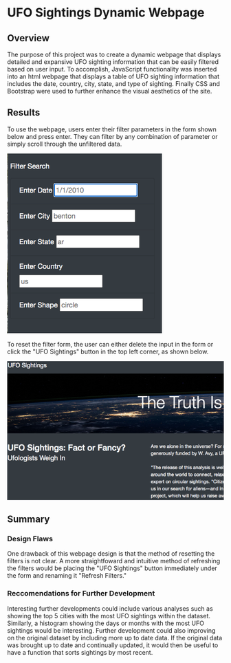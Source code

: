 # UFO Sightings Dynamic Webpage 

## Overview

The purpose of this project was to create a dynamic webpage that displays detailed and expansive UFO sighting information that can be easily filtered based on user input. To accomplish, JavaScript functionality was inserted into an html webpage that displays a table of UFO sighting information that includes the date, country, city, state, and type of sighting. Finally CSS and Bootstrap were used to further enhance the visual aesthetics of the site. 

## Results 

To use the webpage, users enter their filter parameters in the form shown below and press enter. They can filter by any combination of parameter or simply scroll through the unfiltered data. 

![](git_images/filter_form_button.png)

To reset the filter form, the user can either delete the input in the form or click the "UFO Sightings" button in the top left corner, as shown below. 

![](git_images/ufo_sightings_button.png)

## Summary

### Design Flaws

One drawback of this webpage design is that the method of resetting the filters is not clear. A more straightfoward and intuitive method of refreshing the filters would be placing the "UFO Sightings" button immediately under the form and renaming it "Refresh Filters." 

### Reccomendations for Further Development

Interesting further developments could include various analyses such as showing the top 5 cities with the most UFO sightings within the dataset. Similarly, a histogram showing the days or months with the most UFO sightings would be interesting. Further development could also improving on the original dataset by including more up to date data. If the original data was brought up to date and continually updated, it would then be useful to have a function that sorts sightings by most recent. 
